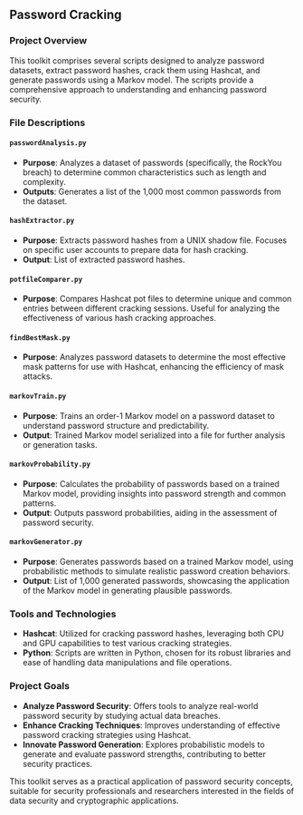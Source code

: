 ## Password Cracking

### Project Overview

This toolkit comprises several scripts designed to analyze password datasets, extract password hashes, crack them using Hashcat, and generate passwords using a Markov model. The scripts provide a comprehensive approach to understanding and enhancing password security.

### File Descriptions

#### `passwordAnalysis.py`
- **Purpose**: Analyzes a dataset of passwords (specifically, the RockYou breach) to determine common characteristics such as length and complexity.
- **Outputs**: Generates a list of the 1,000 most common passwords from the dataset.

#### `hashExtractor.py`
- **Purpose**: Extracts password hashes from a UNIX shadow file. Focuses on specific user accounts to prepare data for hash cracking.
- **Output**: List of extracted password hashes.

#### `potfileComparer.py`
- **Purpose**: Compares Hashcat pot files to determine unique and common entries between different cracking sessions. Useful for analyzing the effectiveness of various hash cracking approaches.

#### `findBestMask.py`
- **Purpose**: Analyzes password datasets to determine the most effective mask patterns for use with Hashcat, enhancing the efficiency of mask attacks.

#### `markovTrain.py`
- **Purpose**: Trains an order-1 Markov model on a password dataset to understand password structure and predictability.
- **Output**: Trained Markov model serialized into a file for further analysis or generation tasks.

#### `markovProbability.py`
- **Purpose**: Calculates the probability of passwords based on a trained Markov model, providing insights into password strength and common patterns.
- **Output**: Outputs password probabilities, aiding in the assessment of password security.

#### `markovGenerator.py`
- **Purpose**: Generates passwords based on a trained Markov model, using probabilistic methods to simulate realistic password creation behaviors.
- **Output**: List of 1,000 generated passwords, showcasing the application of the Markov model in generating plausible passwords.

### Tools and Technologies
- **Hashcat**: Utilized for cracking password hashes, leveraging both CPU and GPU capabilities to test various cracking strategies.
- **Python**: Scripts are written in Python, chosen for its robust libraries and ease of handling data manipulations and file operations.

### Project Goals
- **Analyze Password Security**: Offers tools to analyze real-world password security by studying actual data breaches.
- **Enhance Cracking Techniques**: Improves understanding of effective password cracking strategies using Hashcat.
- **Innovate Password Generation**: Explores probabilistic models to generate and evaluate password strengths, contributing to better security practices.

This toolkit serves as a practical application of password security concepts, suitable for security professionals and researchers interested in the fields of data security and cryptographic applications.
